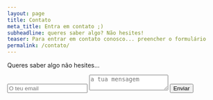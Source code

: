 ```yaml
---
layout: page
title: Contato
meta_title: Entra em contato ;)
subheadline: queres saber algo? Não hesites!
teaser: Para entrar em contato conosco... preencher o formulário
permalink: /contato/
---
```

Queres saber algo não hesites... 

<form method="POST" action="http://formspree.io/biodanza@anaerosely.pt">
  <input type="hidden" name="_subject" value="Novo contacto do nosso site!" />
  <input type="hidden" name="_language" value="pt" />
  <input type="text" name="_gotcha" style="display:none" />
  <input type="text" name="_replyto" placeholder="O teu email" />
  <textarea name="message" placeholder="a tua mensagem"></textarea>
  <input type="hidden" name="_next" value="http://biodanza.anaerosely.pt/" />
  <button type="submit">Enviar</button>
</form>
